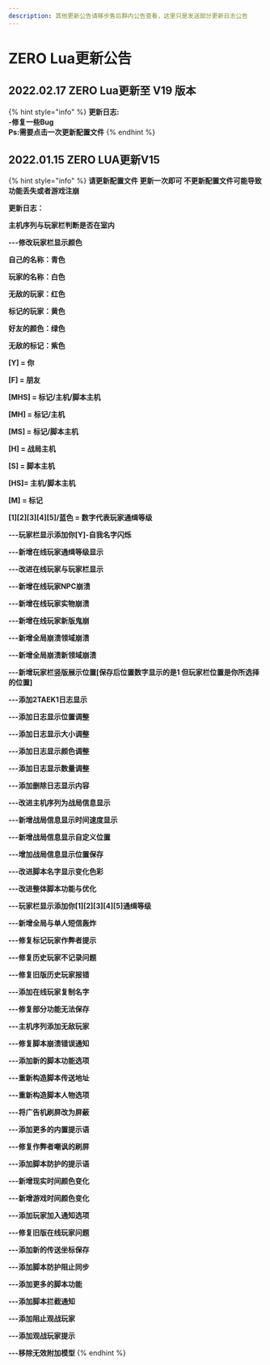 ```yaml
---
description: 其他更新公告请移步售后群内公告查看，这里只是发送部分更新日志公告
---
```


# ZERO Lua更新公告

## **2022.02.17 ZERO Lua更新至 V19 版本**

{% hint style="info" %}
**更新日志:**\
**-修复一些Bug**\
**Ps:需要点击一次更新配置文件**
{% endhint %}

## 2022.01.15 ZERO LUA更新V15

{% hint style="info" %}
**请更新配置文件 更新一次即可 不更新配置文件可能导致功能丢失或者游戏注崩**

**更新日志：**

**主机序列与玩家栏判断是否在室内**

**---修改玩家栏显示颜色**

**自己的名称：青色**

**玩家的名称：白色**

**无敌的玩家：红色**

**标记的玩家：黄色**

**好友的颜色：绿色**

**无敌的标记：紫色**

**\[Y] = 你**

**\[F] = 朋友**

**\[MHS] = 标记/主机/脚本主机**

**\[MH] = 标记/主机**

**\[MS] = 标记/脚本主机**

**\[H] = 战局主机**

**\[S] = 脚本主机**

**\[HS]= 主机/脚本主机**

**\[M] = 标记**

**\[1]\[2]\[3]\[4]\[5]/蓝色 = 数字代表玩家通缉等级**

**---玩家栏显示添加你\[Y]-自我名字闪烁**

**---新增在线玩家通缉等级显示**

**---改进在线玩家与玩家栏显示**

**---新增在线玩家NPC崩溃**

**---新增在线玩家实物崩溃**

**---新增在线玩家新版鬼崩**

**---新增全局崩溃领域崩溃**

**---新增全局崩溃新领域崩溃**

**---新增玩家栏竖版展示位置\[保存后位置数字显示的是1 但玩家栏位置是你所选择的位置]**

**---添加2TAEK1日志显示**

**---添加日志显示位置调整**

**---添加日志显示大小调整**

**---添加日志显示颜色调整**

**---添加日志显示数量调整**

**---添加删除日志显示内容**

**---改进主机序列为战局信息显示**

**---新增战局信息显示时间速度显示**

**---新增战局信息显示自定义位置**

**---增加战局信息显示位置保存**

**---改进脚本名字显示变化色彩**

**---改进整体脚本功能与优化**

**---玩家栏显示添加你\[1]\[2]\[3]\[4]\[5]通缉等级**

**---新增全局与单人短信轰炸**

**---修复标记玩家作弊者提示**

**---修复历史玩家不记录问题**

**---修复旧版历史玩家报错**

**---添加在线玩家复制名字**

**---修复部分功能无法保存**

**---主机序列添加无敌玩家**

**---修复脚本崩溃错误通知**

**---添加新的脚本功能选项**

**---重新构造脚本传送地址**

**---重新构造脚本人物选项**

**---将广告机刷屏改为屏蔽**

**---添加更多的内置提示语**

**---修复作弊者嘲讽的刷屏**

**---添加脚本防护的提示语**

**---新增现实时间颜色变化**

**---新增游戏时间颜色变化**

**---添加玩家加入通知选项**

**---修复旧版在线玩家问题**

**---添加新的传送坐标保存**

**---添加脚本防护阻止同步**

**---添加更多的脚本功能**

**---添加脚本拦截通知**

**---添加阻止观战玩家**

**---添加观战玩家提示**

**---移除无效附加模型**
{% endhint %}
